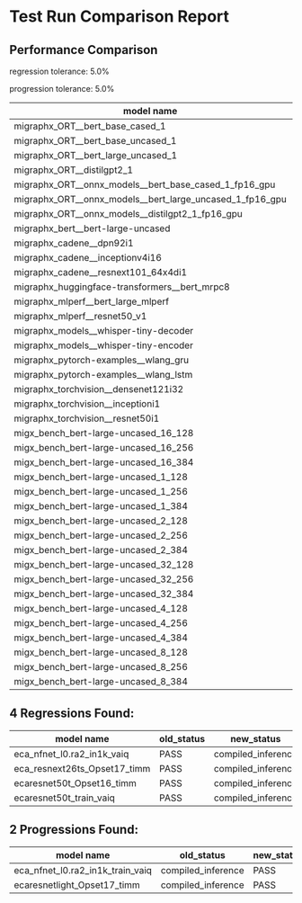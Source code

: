 # Test Run Comparison Report

## Performance Comparison

regression tolerance: 5.0%

progression tolerance: 5.0%

|model name|exit_status|analysis|old_time_ms|new_time_ms|change_ms|percent_change|
|---|---|---|---|---|---|---|
|migraphx_ORT__bert_base_cased_1|PASS|within tol|117.3633|116.8269|-0.5365|-0.46%|
|migraphx_ORT__bert_base_uncased_1|PASS|within tol|119.2062|117.7926|-1.4136|-1.19%|
|migraphx_ORT__bert_large_uncased_1|PASS|within tol|521.9315|521.0608|-0.8707|-0.17%|
|migraphx_ORT__distilgpt2_1|PASS|within tol|68.8303|67.9331|-0.8973|-1.3%|
|migraphx_ORT__onnx_models__bert_base_cased_1_fp16_gpu|Numerics|within tol|62.793|62.7461|-0.0469|-0.07%|
|migraphx_ORT__onnx_models__bert_large_uncased_1_fp16_gpu|Numerics|within tol|307.547|308.9931|1.4461|0.47%|
|migraphx_ORT__onnx_models__distilgpt2_1_fp16_gpu|Numerics|progression|36.1053|34.1947|-1.9105|-5.29%|
|migraphx_bert__bert-large-uncased|PASS|within tol|19.1065|19.1761|0.0697|0.36%|
|migraphx_cadene__dpn92i1|PASS|within tol|3.7983|3.8995|0.1013|2.67%|
|migraphx_cadene__inceptionv4i16|PASS|within tol|27.2464|27.2504|0.0039|0.01%|
|migraphx_cadene__resnext101_64x4di1|PASS|within tol|4.4318|4.5883|0.1565|3.53%|
|migraphx_huggingface-transformers__bert_mrpc8|PASS|within tol|7.1003|7.0548|-0.0455|-0.64%|
|migraphx_mlperf__bert_large_mlperf|PASS|within tol|27.9163|27.4069|-0.5094|-1.82%|
|migraphx_mlperf__resnet50_v1|Numerics|within tol|14.5323|14.3076|-0.2246|-1.55%|
|migraphx_models__whisper-tiny-decoder|PASS|within tol|39.3853|39.8359|0.4506|1.14%|
|migraphx_models__whisper-tiny-encoder|Numerics|within tol|126.4698|128.9332|2.4634|1.95%|
|migraphx_pytorch-examples__wlang_gru|PASS|within tol|18.6126|19.3252|0.7126|3.83%|
|migraphx_pytorch-examples__wlang_lstm|PASS|within tol|9.6617|9.9067|0.245|2.54%|
|migraphx_torchvision__densenet121i32|PASS|within tol|17.7763|17.6719|-0.1044|-0.59%|
|migraphx_torchvision__inceptioni1|PASS|within tol|4.4371|4.409|-0.028|-0.63%|
|migraphx_torchvision__resnet50i1|PASS|within tol|3.1458|3.1366|-0.0092|-0.29%|
|migx_bench_bert-large-uncased_16_128|PASS|within tol|27.246|27.4486|0.2026|0.74%|
|migx_bench_bert-large-uncased_16_256|PASS|within tol|39.4258|39.2761|-0.1497|-0.38%|
|migx_bench_bert-large-uncased_16_384|Numerics|within tol|58.0541|58.4125|0.3584|0.62%|
|migx_bench_bert-large-uncased_1_128|PASS|within tol|12.2059|12.3001|0.0942|0.77%|
|migx_bench_bert-large-uncased_1_256|PASS|within tol|12.3758|12.4082|0.0324|0.26%|
|migx_bench_bert-large-uncased_1_384|PASS|within tol|19.3011|19.3503|0.0492|0.25%|
|migx_bench_bert-large-uncased_2_128|PASS|within tol|12.8345|12.6074|-0.2271|-1.77%|
|migx_bench_bert-large-uncased_2_256|PASS|within tol|19.2917|19.3334|0.0417|0.22%|
|migx_bench_bert-large-uncased_2_384|PASS|within tol|20.0703|20.0904|0.0201|0.1%|
|migx_bench_bert-large-uncased_32_128|PASS|within tol|37.8613|37.9022|0.0409|0.11%|
|migx_bench_bert-large-uncased_32_256|PASS|within tol|73.8008|73.9939|0.1931|0.26%|
|migx_bench_bert-large-uncased_32_384|Numerics|within tol|115.4117|116.3255|0.9139|0.79%|
|migx_bench_bert-large-uncased_4_128|PASS|within tol|19.7343|19.5693|-0.165|-0.84%|
|migx_bench_bert-large-uncased_4_256|PASS|within tol|20.7161|20.6742|-0.0419|-0.2%|
|migx_bench_bert-large-uncased_4_384|PASS|within tol|24.1989|24.2003|0.0015|0.01%|
|migx_bench_bert-large-uncased_8_128|PASS|within tol|21.0037|20.7706|-0.2331|-1.11%|
|migx_bench_bert-large-uncased_8_256|PASS|within tol|27.858|28.0297|0.1717|0.62%|
|migx_bench_bert-large-uncased_8_384|PASS|within tol|34.5716|34.7031|0.1315|0.38%|

## 4 Regressions Found:

|model name|old_status|new_status|
|---|---|---|
|eca_nfnet_l0.ra2_in1k_vaiq|PASS|compiled_inference|
|eca_resnext26ts_Opset17_timm|PASS|compiled_inference|
|ecaresnet50t_Opset16_timm|PASS|compiled_inference|
|ecaresnet50t_train_vaiq|PASS|compiled_inference|

## 2 Progressions Found:

|model name|old_status|new_status|
|---|---|---|
|eca_nfnet_l0.ra2_in1k_train_vaiq|compiled_inference|PASS|
|ecaresnetlight_Opset17_timm|compiled_inference|PASS|

